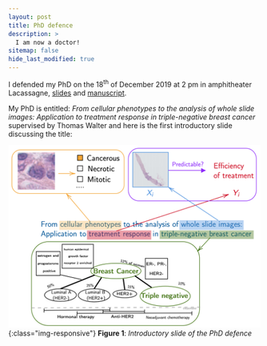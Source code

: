 ```yaml
---
layout: post
title: PhD defence
description: >
  I am now a doctor!
sitemap: false
hide_last_modified: true
---
```


I defended my PhD on the 18<sup>th</sup> of December 2019 at 2 pm in amphitheater Lacassagne, [slides](https://drive.google.com/file/d/1KBlBn0aNchiR7BCailJHteIf203Cu11W/view?usp=sharing) and [manuscript](https://drive.google.com/file/d/1PZHAxEl8hL7qTnl5xXjenweTkO6pvOLe/view?usp=sharing).

My PhD is entitled: *From cellular phenotypes to the analysis of whole slide images: Application to treatment response in triple-negative breast cancer* supervised by Thomas Walter and here is the first introductory slide discussing the title:


![](/assets/img/posts/phd/discussing_title.png){:class="img-responsive"}
**Figure 1**: *Introductory slide of the PhD defence* 
